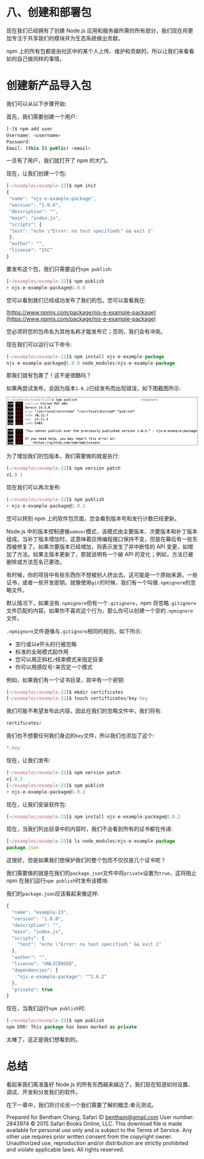 # 八、创建和部署包

现在我们已经拥有了创建 Node.js 应用和服务器所需的所有部分，我们现在将更加专注于共享我们的模块并为生态系统做出贡献。

npm 上的所有包都是由社区中的某个人上传、维护和贡献的，所以让我们来看看如何自己做同样的事情。

# 创建新产品导入包

我们可以从以下步骤开始:

首先，我们需要创建一个用户:

```js
[~]$ npm add user 
Username: <username>
Password:
Email: (this IS public) <email>

```

一旦有了用户，我们就打开了 npm 的大门。

现在，让我们创建一个包:

```js
[~/examples/example-22]$ npm init
{
 "name": "njs-e-example-package",
 "version": "1.0.0",
 "description": "",
 "main": "index.js",
 "scripts": {
 "test": "echo \"Error: no test specified\" && exit 1"
 },
 "author": "",
 "license": "ISC"
}

```

要发布这个包，我们只需要运行`npm publish`:

```js
[~/examples/example-22]$ npm publish
+ njs-e-example-package@1.0.0

```

您可以看到我们已经成功发布了我们的包，您可以查看我在:

[https://www.npmjs.com/package/njs-e-example-package](https://www.npmjs.com/package/njs-e-example-package)

您必须将您的包命名为其他名称才能发布它；否则，我们会有冲突。

现在我们可以运行以下命令:

```js
[~/examples/example-21]$ npm install njs-e-example-package
njs-e-example-package@1.0.0 node_modules/njs-e-example-package

```

那我们就有包裹了！这不是很酷吗？

如果再尝试发布，会因为版本`1.0.2`已经发布而出现错误，如下图截图所示:

![Creating npm packages](img/B04729_08_01.jpg)

为了增加我们的包版本，我们需要做的就是执行:

```js
[~/examples/example-22]$ npm version patch
v1.0.1

```

现在我们可以再次发布:

```js
[~/examples/example-22]$ npm publish
+ njs-e-example-package@1.0.1

```

您可以转到 npm 上的软件包页面，您会看到版本号和发行计数已经更新。

Node.js 中的版本控制遵循`semver`模式，该模式由主要版本、次要版本和补丁版本组成。当补丁版本增加时，这意味着应用编程接口保持不变，但是在幕后有一些东西被修复了。如果次要版本已经增加，则表示发生了非中断性的 API 变更，如增加了方法。如果主版本更新了，那就说明有一个破 API 的变化；例如，方法已被删除或方法签名已更改。

有时候，你的项目中有些东西你不想被别人挤出去。这可能是一个原始来源，一些证书，或者一些开发密钥。就像使用`git`的时候，我们有一个叫做`.npmignore`的忽略文件。

默认情况下，如果没有`.npmignore`但有一个`.gitignore`，npm 将忽略`.gitignore`文件匹配的内容。如果你不喜欢这个行为，那么你可以创建一个空的`.npmignore`文件。

`.npmignore`文件遵循与`.gitignore`相同的规则，如下所示:

*   空行或以`#`开头的行被忽略
*   标准的全局模式起作用
*   您可以用正斜杠`/`结束模式来指定目录
*   你可以用感叹号`!`来否定一个模式

例如，如果我们有一个证书目录，其中有一个密钥:

```js
[~/examples/example-22]$ mkdir certificates
[~/examples/example-22]$ touch certifticates/key.key

```

我们可能不希望发布此内容，因此在我们的忽略文件中，我们将有:

```js
certificates/

```

我们也不想要任何我们身边的`key`文件，所以我们也添加了这个:

```js
*.key

```

现在，让我们发布:

```js
[~/examples/example-22]$ npm version patch
v1.0.2
[~/examples/example-22]$ npm publish
+ njs-e-example-package@1.0.2

```

现在，让我们安装软件包:

```js
[~/examples/example-23]$ npm install njs-e-example-package@1.0.2

```

现在，当我们列出目录中的内容时，我们不会看到所有的证书都在传递:

```js
[~/examples/example-23]$ ls node_modules/njs-e-example-package
package.json

```

这很好，但是如果我们想保护我们的整个包而不仅仅是几个证书呢？

我们需要做的就是在我们的`package.json`文件中将`private`设置为`true`，这将阻止 npm 在我们运行`npm publish`时发布该模块:

我们的`package.json`应该看起来像这样:

```js
{
  "name": "example-23",
  "version": "1.0.0",
  "description": "",
  "main": "index.js",
  "scripts": {
    "test": "echo \"Error: no test specified\" && exit 1"
  },
  "author": "",
  "license": "UNLICENSED",
  "dependencies": {
    "njs-e-example-package": "^1.0.2"
  },
  "private": true
}
```

现在，当我们运行`npm publish`时:

```js
[~/examples/example-23]$ npm publish
npm ERR! This package has been marked as private

```

太棒了，这正是我们想看到的。

# 总结

看起来我们离准备好 Node.js 的所有东西越来越近了。我们现在知道如何设置、调试、开发和分发我们的软件。

在下一章中，我们将讨论另一个我们需要了解的概念:单元测试。

Prepared for Bentham Chang, Safari ID bentham@gmail.com User number: 2843974 © 2015 Safari Books Online, LLC. This download file is made available for personal use only and is subject to the Terms of Service. Any other use requires prior written consent from the copyright owner. Unauthorized use, reproduction and/or distribution are strictly prohibited and violate applicable laws. All rights reserved.